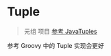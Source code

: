 # Tuple

> 元组 项目 [参考 JavaTuples](https://github.com/javatuples/javatuples)

参考 Groovy 中的 Tuple 实现会更好
